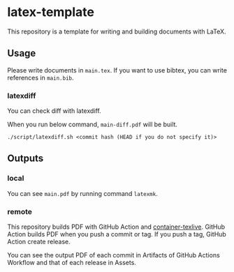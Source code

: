 # latex-template
This repository is a template for writing and building documents with LaTeX.

## Usage
Please write documents in `main.tex`.
If you want to use bibtex, you can write references in `main.bib`.

### latexdiff
You can check diff with latexdiff.

When you run below command, `main-diff.pdf` will be built.
```
./script/latexdiff.sh <commit hash (HEAD if you do not specify it)>
```

## Outputs
### local
You can see `main.pdf` by running command `latexmk`.

### remote
This repository builds PDF with GitHub Action and [container-texlive](https://github.com/hiroyaonoe/container-texlive).
GitHub Action builds PDF when you push a commit or tag.
If you push a tag, GitHub Action create release.

You can see the output PDF of each commit in Artifacts of GitHub Actions Workflow and that of each release in Assets.

